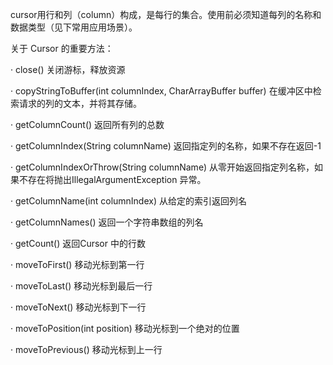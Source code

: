 cursor用行和列（column）构成，是每行的集合。使用前必须知道每列的名称和数据类型（见下常用应用场景）。

关于 Cursor 的重要方法：

· close() 关闭游标，释放资源

· copyStringToBuffer(int columnIndex, CharArrayBuffer buffer) 在缓冲区中检索请求的列的文本，并将其存储。

· getColumnCount() 返回所有列的总数

· getColumnIndex(String columnName) 返回指定列的名称，如果不存在返回-1

· getColumnIndexOrThrow(String columnName) 从零开始返回指定列名称，如果不存在将抛出IllegalArgumentException 异常。

· getColumnName(int columnIndex) 从给定的索引返回列名

· getColumnNames() 返回一个字符串数组的列名

· getCount() 返回Cursor 中的行数

· moveToFirst() 移动光标到第一行

· moveToLast() 移动光标到最后一行

· moveToNext() 移动光标到下一行

· moveToPosition(int position) 移动光标到一个绝对的位置

· moveToPrevious() 移动光标到上一行